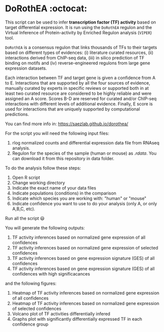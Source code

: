 # DoRothEA :octocat:

This script can be used to infer **transcription factor (TF) activity** based on target differential expression. It is run using the `DoRothEA` regulon and the Virtual Inference of Protein-activity by Enriched Regulon analysis (`VIPER`) tool. <br/>

`DoRothEA` is a consensus regulon that links thousands of TFs to their targets based on different types of evidences: (i) literature curated resources, (ii) interactions derived from ChIP-seq data, (iii) in silico prediction of 
TF binding on motifs and (iv) reverse-engineered regulons from large gene expression datasets. <br/> 

Each interaction between TF and target gene is given a confidence from A to E. Interactions that are supported by all the four sources of evidence, manually curated by experts in specific reviews or supported both in at least two curated resource are considered to be highly reliable and were assigned an A score. Scores B-D are reserved for curated and/or ChIP-seq interactions with different levels of additional evidence. Finally, E score is used for interactions that are uniquely supported by computational predictions.<br/>

You can find more info in: https://saezlab.github.io/dorothea/ <br/>

For the script you will need the following input files: <br/>
  1. rlog normalized counts and differential expression data file from RNAseq analysis. <br/>
  2. Regulon for the species of the sample (human or mouse) as _.rdata_. You can download it from this repository in data folder. <br/>

To do the analysis follow these steps: <br/>
  1. Open R script
  2. Change working directory
  3. Indicate the exact name of your data files <br/>
  4. Indicate populations (conditions) in the comparison <br/>
  5. Indicate which species you are working with: "human" or "mouse"
  6. Indicate confidence you want to use to do your analysis (only A, or only A,B,C, etc).<br/>
  
Run all the script :smiley:

You will generate the following outputs:<br/>
1. TF activity inferences based on normalized gene expression of all confidences <br/>
2. TF activity inferences based on normalized gene expression of selected confidences <br/>
3. TF activity inferences based on gene expression signature (GES) of all confidences <br/>
4. TF activity inferences based on gene expression signature (GES) of all confidences with high significacances <br/>

and the following figures: <br/>
1. Heatmap of TF activity inferences based on normalized gene expression of all confidences <br/>
2. Heatmap of TF activity inferences based on normalized gene expression of selected confidences <br/>
3. Volcano plot of TF activities differentially infered <br/>
4. Graphs plot with significantly differentially expressed TF in each confidence group <br/>
